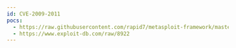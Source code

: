 ```yaml
---
id: CVE-2009-2011
pocs:
  - https://raw.githubusercontent.com/rapid7/metasploit-framework/master/modules/exploits/windows/browser/dxstudio_player_exec.rb
  - https://www.exploit-db.com/raw/8922
---
```

